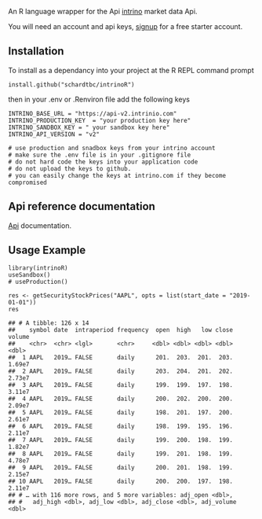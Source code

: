 An R language wrapper for the Api [intrino](https://intrino.com) market
data Api.

You will need an account and api keys,
[signup](https://intrinio.com/signup) for a free starter account.

Installation
------------

To install as a dependancy into your project at the R REPL command
prompt

    install.github("schardtbc/intrinoR")

then in your .env or .Renviron file add the following keys

    INTRINO_BASE_URL = "https://api-v2.intrinio.com"
    INTRINO_PRODUCTION_KEY  = "your production key here"
    INTRINO_SANDBOX_KEY = " your sandbox key here"
    INTRINO_API_VERSION = "v2"

    # use production and snadbox keys from your intrino account
    # make sure the .env file is in your .gitignore file
    # do not hard code the keys into your application code
    # do not upload the keys to github.
    # you can easily change the keys at intrino.com if they become compromised

Api reference documentation
---------------------------

[Api](https://docs.intrinio.com/documentation/api_v2/getting_started)
documentation.

Usage Example
-------------

    library(intrinoR)
    useSandbox()
    # useProduction()

    res <- getSecurityStockPrices("AAPL", opts = list(start_date = "2019-01-01"))
    res

    ## # A tibble: 126 x 14
    ##    symbol date  intraperiod frequency  open  high   low close volume
    ##    <chr>  <chr> <lgl>       <chr>     <dbl> <dbl> <dbl> <dbl>  <dbl>
    ##  1 AAPL   2019… FALSE       daily      201.  203.  201.  203. 1.69e7
    ##  2 AAPL   2019… FALSE       daily      203.  204.  201.  202. 2.73e7
    ##  3 AAPL   2019… FALSE       daily      199.  199.  197.  198. 3.11e7
    ##  4 AAPL   2019… FALSE       daily      200.  202.  200.  200. 2.09e7
    ##  5 AAPL   2019… FALSE       daily      198.  201.  197.  200. 2.61e7
    ##  6 AAPL   2019… FALSE       daily      198.  199.  195.  196. 2.11e7
    ##  7 AAPL   2019… FALSE       daily      199.  200.  198.  199. 1.82e7
    ##  8 AAPL   2019… FALSE       daily      199.  201.  198.  199. 4.78e7
    ##  9 AAPL   2019… FALSE       daily      200.  201.  198.  199. 2.15e7
    ## 10 AAPL   2019… FALSE       daily      200.  200.  197.  198. 2.11e7
    ## # … with 116 more rows, and 5 more variables: adj_open <dbl>,
    ## #   adj_high <dbl>, adj_low <dbl>, adj_close <dbl>, adj_volume <dbl>
